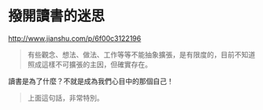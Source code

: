 # 撥開讀書的迷思

http://www.jianshu.com/p/6f00c3122196



> 有些觀念、想法、做法、工作等等不能抽象擴張，是有限度的，目前不知道照成這樣不可擴張的主因，但確實存在。



讀書是為了什麼？不就是成為我們心目中的那個自己！

> 上面這句話，非常特別。


